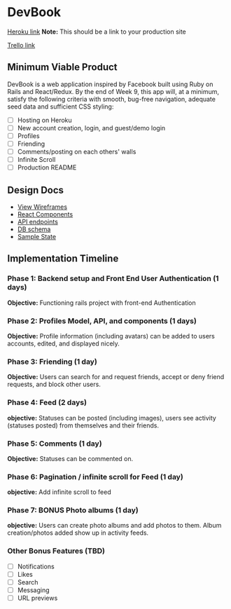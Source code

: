 # DevBook

[Heroku link][heroku] **Note:** This should be a link to your production site

[Trello link][trello]

[heroku]: http://devbook.us
[trello]: https://trello.com/b/2l0MOx3S/devbook

## Minimum Viable Product

DevBook is a web application inspired by Facebook built using Ruby on Rails
and React/Redux.  By the end of Week 9, this app will, at a minimum, satisfy the
following criteria with smooth, bug-free navigation, adequate seed data and
sufficient CSS styling:

- [ ] Hosting on Heroku
- [ ] New account creation, login, and guest/demo login
- [ ] Profiles
- [ ] Friending
- [ ] Comments/posting on each others' walls
- [ ] Infinite Scroll
- [ ] Production README

## Design Docs
* [View Wireframes][wireframes]
* [React Components][components]
* [API endpoints][api-endpoints]
* [DB schema][schema]
* [Sample State][sample-state]

[wireframes]: docs/wireframes
[components]: docs/component-hierarchy.md
[sample-state]: docs/sample-state.md
[api-endpoints]: docs/api-endpoints.md
[schema]: docs/schema.md

## Implementation Timeline

### Phase 1: Backend setup and Front End User Authentication (1 days)

**Objective:** Functioning rails project with front-end Authentication

### Phase 2: Profiles Model, API, and components (1 days)

**Objective:** Profile information (including avatars) can be added to users accounts, edited, and displayed nicely.

### Phase 3: Friending (1 day)

**Objective:** Users can search for and request friends, accept or deny friend requests, and block other users.

### Phase 4: Feed (2 days)

**objective:** Statuses can be posted (including images), users see activity (statuses posted) from themselves and their friends.

### Phase 5: Comments (1 day)

**Objective:** Statuses can be commented on.


### Phase 6: Pagination / infinite scroll for Feed (1 day)

**objective:** Add infinite scroll to feed

### Phase 7: BONUS Photo albums (1 day)

**objective:** Users can create photo albums and add photos to them.  Album creation/photos added show up in activity feeds.

### Other Bonus Features (TBD)
- [ ] Notifications
- [ ] Likes
- [ ] Search
- [ ] Messaging
- [ ] URL previews
